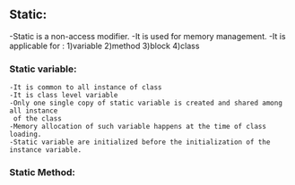 ## Static:
-Static is a non-access modifier.
-It is used for memory management.
-It is applicable for :
	1)variable 
	2)method
	3)block
	4)class

### Static variable:
	-It is common to all instance of class
	-It is class level variable
	-Only one single copy of static variable is created and shared among all instance
	 of the class
	-Memory allocation of such variable happens at the time of class loading.
	-Static variable are initialized before the initialization of the instance variable.

### Static Method:
